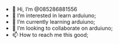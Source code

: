 - 👋 Hi, I’m @085286881556
- 👀 I’m interested in learn arduiuno;
- 🌱 I’m currently learning arduiuno;
- 💞️ I’m looking to collaborate on arduiuno;
- 📫 How to reach me this good;

<!---
085286881556/085286881556 is a ✨ special ✨ repository because its `README.md` (this file) appears on your GitHub profile.
You can click the Preview link to take a look at your changes.
--->

